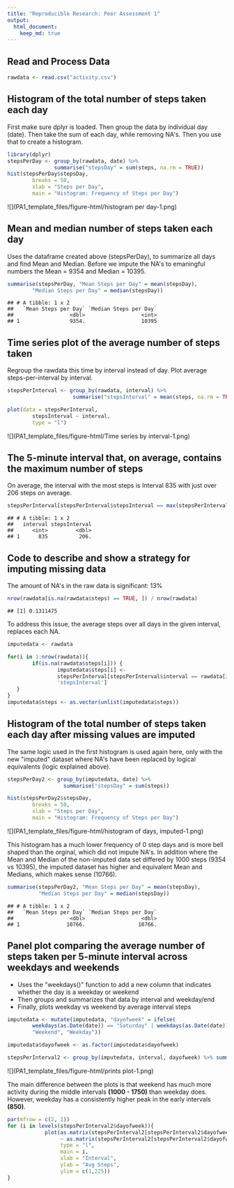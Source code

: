 ```yaml
---
title: "Reproducible Research: Peer Assessment 1"
output: 
  html_document:
    keep_md: true
---
```




## Read and Process Data

```r
rawdata <- read.csv("activity.csv")
```

## Histogram of the total number of steps taken each day
First make sure dplyr is loaded. Then group the data by individual day (date).
Then take the sum of each day, while removing NA's. Then you use that to create a histogram.


```r
library(dplyr)
stepsPerDay <- group_by(rawdata, date) %>% 
               summarise("stepsDay" = sum(steps, na.rm = TRUE))
hist(stepsPerDay$stepsDay, 
        breaks = 50, 
        xlab = "Steps per Day", 
        main = "Histogram: Frequency of Steps per Day")
```

![](PA1_template_files/figure-html/histogram per day-1.png)<!-- -->


## Mean and median number of steps taken each day
Uses the dataframe created above (stepsPerDay), to summarize all days and find Mean and Median. Before we impute the NA's to emaningful numbers the Mean = 9354 and Median = 10395.

```r
summarise(stepsPerDay, "Mean Steps per Day" = mean(stepsDay), 
        "Median Steps per Day" = median(stepsDay))
```

```
## # A tibble: 1 x 2
##   `Mean Steps per Day` `Median Steps per Day`
##                  <dbl>                  <int>
## 1                9354.                  10395
```


## Time series plot of the average number of steps taken
Regroup the rawdata this time by interval instead of day. Plot average steps-per-interval by interval. 

```r
stepsPerInterval <- group_by(rawdata, interval) %>% 
                     summarise("stepsInterval" = mean(steps, na.rm = TRUE))

plot(data = stepsPerInterval,
        stepsInterval ~ interval, 
        type = "l")
```

![](PA1_template_files/figure-html/Time series by interval-1.png)<!-- -->

## The 5-minute interval that, on average, contains the maximum number of steps
On average, the interval with the most steps is Interval 835 with just over 206 steps on average.


```r
stepsPerInterval[stepsPerInterval$stepsInterval == max(stepsPerInterval$stepsInterval), ]
```

```
## # A tibble: 1 x 2
##   interval stepsInterval
##      <int>         <dbl>
## 1      835          206.
```

## Code to describe and show a strategy for imputing missing data
The amount of NA's in the raw data is significant: 13%


```r
nrow(rawdata[is.na(rawdata$steps) == TRUE, ]) / nrow(rawdata)
```

```
## [1] 0.1311475
```
To address this issue, the average steps over all days in the given interval, replaces each NA.


```r
imputedata <- rawdata

for(i in 1:nrow(rawdata)){
        if(is.na(rawdata$steps[i])) {
                imputedata$steps[i] <- 
                stepsPerInterval[stepsPerInterval$interval == rawdata[i, 'interval'], 
                'stepsInterval']
   }
}
imputedata$steps <- as.vector(unlist(imputedata$steps))
```

## Histogram of the total number of steps taken each day after missing values are imputed
The same logic used in the first histogram is used again here, only with the new "imputed" dataset where NA's have been replaced by logical equivalents (logic explained above). 

```r
stepsPerDay2 <- group_by(imputedata, date) %>% 
                  summarise("stepsDay" = sum(steps))

hist(stepsPerDay2$stepsDay, 
        breaks = 50, 
        xlab = "Steps per Day", 
        main = "Histogram: Frequency of Steps per Day")
```

![](PA1_template_files/figure-html/histogram of days, imputed-1.png)<!-- -->

This histogram has a much lower frequency of 0 step days and is more bell shaped than the orginal, which did not impute NA's. In addition where the Mean and Median of the non-imputed data set differed by 1000 steps (9354 vs 10395), the imputed dataset has higher and equivalent Mean and Medians, which makes sense (10766).


```r
summarise(stepsPerDay2, "Mean Steps per Day" = mean(stepsDay), 
          "Median Steps per Day" = median(stepsDay))
```

```
## # A tibble: 1 x 2
##   `Mean Steps per Day` `Median Steps per Day`
##                  <dbl>                  <dbl>
## 1               10766.                 10766.
```

## Panel plot comparing the average number of steps taken per 5-minute interval across weekdays and weekends
- Uses the "weekdays()" function to add a new column that indicates whether the day is a weekday or weekend
- Then groups and summarizes that data by interval and weekday/end
- Finally, plots weekday vs weekend by average interval steps



```r
imputedata <- mutate(imputedata, "dayofweek" = ifelse(
        weekdays(as.Date(date)) == "Saturday" | weekdays(as.Date(date)) == "Sunday",
        "Weekend", "Weekday"))

imputedata$dayofweek <- as.factor(imputedata$dayofweek)

stepsPerInterval2 <- group_by(imputedata, interval, dayofweek) %>% summarise("stepsInterval" = mean(steps))
```

![](PA1_template_files/figure-html/prints plot-1.png)<!-- -->

The main difference between the plots is that weekend has much more activity during the middle intervals **(1000 - 1750)** than weekday does. However, weekday has a consistently higher peak in the early intervals **(850)**.


```r
par(mfrow = c(2, 1))
for (i in levels(stepsPerInterval2$dayofweek)){
            plot(as.matrix(stepsPerInterval2[stepsPerInterval2$dayofweek == i, 3]) 
                 ~ as.matrix(stepsPerInterval2[stepsPerInterval2$dayofweek == i, 1]),
                 type = "l",
                 main = i,
                 xlab = "Interval",
                 ylab = "Avg Steps",
                 ylim = c(1,225))
}
```

